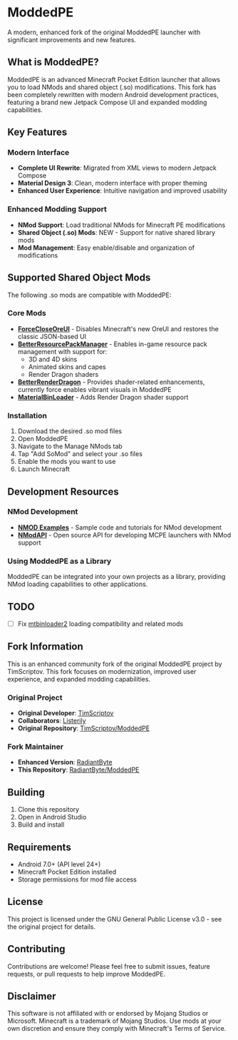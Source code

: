# ModdedPE

A modern, enhanced fork of the original ModdedPE launcher with significant improvements and new features.

## What is ModdedPE?

ModdedPE is an advanced Minecraft Pocket Edition launcher that allows you to load NMods and shared object (.so) modifications. This fork has been completely rewritten with modern Android development practices, featuring a brand new Jetpack Compose UI and expanded modding capabilities.

## Key Features

### Modern Interface
- **Complete UI Rewrite**: Migrated from XML views to modern Jetpack Compose
- **Material Design 3**: Clean, modern interface with proper theming
- **Enhanced User Experience**: Intuitive navigation and improved usability

### Enhanced Modding Support
- **NMod Support**: Load traditional NMods for Minecraft PE modifications
- **Shared Object (.so) Mods**: NEW - Support for native shared library mods
- **Mod Management**: Easy enable/disable and organization of modifications

## Supported Shared Object Mods

The following .so mods are compatible with ModdedPE:

### Core Mods
- **[ForceCloseOreUI](https://github.com/QYCottage/ForceCloseOreUI)** - Disables Minecraft's new OreUI and restores the classic JSON-based UI
- **[BetterResourcePackManager](https://github.com/QYCottage/BetterResourcePackManager-Release)** - Enables in-game resource pack management with support for:
  - 3D and 4D skins
  - Animated skins and capes
  - Render Dragon shaders
- **[BetterRenderDragon](https://github.com/QYCottage/BetterRenderDragon)** - Provides shader-related enhancements, currently force enables vibrant visuals in ModdedPE
- **[MaterialBinLoader](https://github.com/ddf8196/MaterialBinLoader)** - Adds Render Dragon shader support

### Installation
1. Download the desired .so mod files
2. Open ModdedPE
3. Navigate to the Manage NMods tab
4. Tap "Add SoMod" and select your .so files
5. Enable the mods you want to use
6. Launch Minecraft

## Development Resources

### NMod Development
- **[NMOD Examples](https://github.com/TimScriptov/NMOD-Examples)** - Sample code and tutorials for NMod development
- **[NModAPI](https://github.com/TimScriptov/NModAPI)** - Open source API for developing MCPE launchers with NMod support

### Using ModdedPE as a Library
ModdedPE can be integrated into your own projects as a library, providing NMod loading capabilities to other applications.

## TODO

- [ ] Fix [mtbinloader2](https://github.com/mcbegamerxx954/mtbinloader2) loading compatibility and related mods

## Fork Information

This is an enhanced community fork of the original ModdedPE project by TimScriptov. This fork focuses on modernization, improved user experience, and expanded modding capabilities.

### Original Project
- **Original Developer**: [TimScriptov](https://github.com/TimScriptov)
- **Collaborators**: [Listerily](https://github.com/listerily)
- **Original Repository**: [TimScriptov/ModdedPE](https://github.com/TimScriptov/ModdedPE)

### Fork Maintainer
- **Enhanced Version**: [RadiantByte](https://github.com/RadiantByte)
- **This Repository**: [RadiantByte/ModdedPE](https://github.com/RadiantByte/ModdedPE)

## Building

1. Clone this repository
2. Open in Android Studio
3. Build and install

## Requirements

- Android 7.0+ (API level 24+)
- Minecraft Pocket Edition installed
- Storage permissions for mod file access

## License

This project is licensed under the GNU General Public License v3.0 - see the original project for details.

## Contributing

Contributions are welcome! Please feel free to submit issues, feature requests, or pull requests to help improve ModdedPE.

## Disclaimer

This software is not affiliated with or endorsed by Mojang Studios or Microsoft. Minecraft is a trademark of Mojang Studios. Use mods at your own discretion and ensure they comply with Minecraft's Terms of Service.
